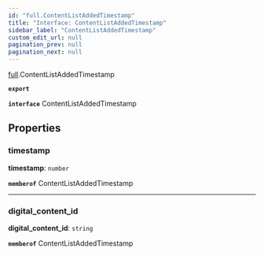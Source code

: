 ```yaml
---
id: "full.ContentListAddedTimestamp"
title: "Interface: ContentListAddedTimestamp"
sidebar_label: "ContentListAddedTimestamp"
custom_edit_url: null
pagination_prev: null
pagination_next: null
---
```


[full](../namespaces/full.md).ContentListAddedTimestamp

**`export`**

**`interface`** ContentListAddedTimestamp

## Properties

### timestamp

 **timestamp**: `number`

**`memberof`** ContentListAddedTimestamp

___

### digital_content\_id

 **digital_content\_id**: `string`

**`memberof`** ContentListAddedTimestamp
